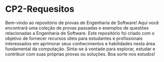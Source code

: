 # CP2-Requesitos
Bem-vindo ao repositório de provas de Engenharia de Software! Aqui você encontrará uma coleção de provas passadas e exemplos de questões relacionadas a Engenharia de Software. Este repositório foi criado com o objetivo de fornecer recursos úteis para estudantes e profissionais interessados em aprimorar seus conhecimentos e habilidades nesta área fundamental da computação. Sinta-se à vontade para explorar, estudar e contribuir com suas próprias provas ou soluções. Boa sorte nos estudos!
